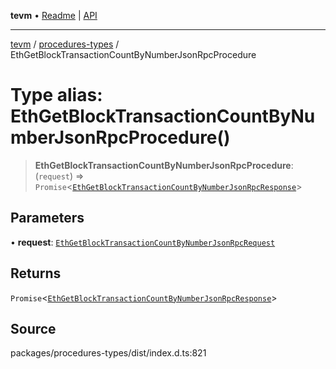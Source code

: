 **tevm** • [Readme](../../README.md) \| [API](../../modules.md)

***

[tevm](../../README.md) / [procedures-types](../README.md) / EthGetBlockTransactionCountByNumberJsonRpcProcedure

# Type alias: EthGetBlockTransactionCountByNumberJsonRpcProcedure()

> **EthGetBlockTransactionCountByNumberJsonRpcProcedure**: (`request`) => `Promise`\<[`EthGetBlockTransactionCountByNumberJsonRpcResponse`](EthGetBlockTransactionCountByNumberJsonRpcResponse.md)\>

## Parameters

• **request**: [`EthGetBlockTransactionCountByNumberJsonRpcRequest`](EthGetBlockTransactionCountByNumberJsonRpcRequest.md)

## Returns

`Promise`\<[`EthGetBlockTransactionCountByNumberJsonRpcResponse`](EthGetBlockTransactionCountByNumberJsonRpcResponse.md)\>

## Source

packages/procedures-types/dist/index.d.ts:821
